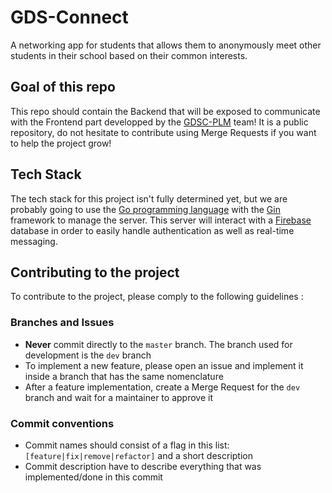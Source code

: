 # GDS-Connect
A networking app for students that allows them to anonymously meet other students in their school based on their common interests.

## Goal of this repo
This repo should contain the Backend that will be exposed to communicate with the Frontend part developped by the [GDSC-PLM](https://gdsc.community.dev/pamantasan-ng-lungsod-ng-maynila/) team!
It is a public repository, do not hesitate to contribute using Merge Requests if you want to help the project grow!

## Tech Stack

The tech stack for this project isn't fully determined yet, but we are probably going to use the [Go programming language](https://go.dev/) with the [Gin](https://gin-gonic.com/) framework to manage the server.
This server will interact with a [Firebase](https://firebase.google.com/) database in order to easily handle authentication as well as real-time messaging.

## Contributing to the project

To contribute to the project, please comply to the following guidelines :

### Branches and Issues
* **Never** commit directly to the `master` branch. The branch used for development is the `dev` branch
* To implement a new feature, please open an issue and implement it inside a branch that has the same nomenclature
* After a feature implementation, create a Merge Request for the `dev` branch and wait for a maintainer to approve it

### Commit conventions
* Commit names should consist of a flag in this list: `[feature|fix|remove|refactor]` and a short description
* Commit description have to describe everything that was implemented/done in this commit

